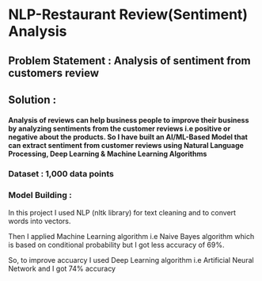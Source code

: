 # NLP-Restaurant Review(Sentiment) Analysis

## Problem Statement : Analysis of sentiment from customers review

## Solution :
#### Analysis of reviews can help business people to improve their business by analyzing sentiments from the customer reviews i.e positive or negative about the products. So I have built an AI/ML-Based Model that can extract sentiment from customer reviews using Natural Language Processing, Deep Learning & Machine Learning Algorithms

### Dataset : 1,000 data points

### Model Building :
In this project I used NLP (nltk library) for text cleaning and to convert words into vectors.

Then I applied Machine Learning algorithm i.e Naive Bayes algorithm which is based on conditional probability but I got less accuracy of 69%. 

So, to improve accuarcy I used Deep Learning algorithm i.e Artificial Neural Network and I got 74% accuracy
